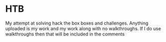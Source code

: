 # HTB
My attempt at solving hack the box boxes and challenges. Anything uploaded is my work and my work along with no walkthroughs. If I do use walkthroughs then that will be included in the comments
